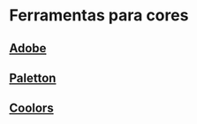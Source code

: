 # Ferramentas para cores

## [Adobe](https://color.adobe.com)
## [Paletton](http://paletton.com)
## [Coolors](https://coolors.co)